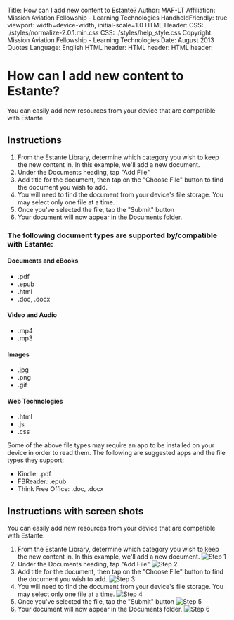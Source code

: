 Title:            How can I add new content to Estante?
Author:           MAF-LT
Affiliation:      Mission Aviation Fellowship - Learning Technologies
HandheldFriendly: true
viewport:         width=device-width, initial-scale=1.0
HTML Header:        <meta http-equiv="cleartype" content="on">
CSS:              ./styles/normalize-2.0.1.min.css
CSS:              ./styles/help_style.css
Copyright:        Mission Aviation Fellowship - Learning Technologies
Date:             August 2013
Quotes Language:  English
HTML header:      <script type="text/javascript" src="../_design/library/vendor/jquery/jquery.js"></script>
HTML header:      <script type="text/javascript" src="../_design/library/script/library.js"></script>
HTML header:      <script type="text/javascript">if ($(window).width() > 500) {$('meta[name=viewport]').attr('content','width=device-width, initial-scale=' + initialScale);}</script>

# How can I add new content to Estante?
You can easily add new resources from your device that are compatible with Estante.

## Instructions
  1.  From the Estante Library, determine which category you wish to keep the new content in.  In this example, we'll add a new document.
  2.  Under the Documents heading, tap "Add File"
  3.  Add title for the document, then tap on the "Choose File" button to find the document you wish to add.
  4.  You will need to find the document from your device's file storage. You may select only one file at a time.
  5.  Once you've selected the file, tap the "Submit" button
  6.  Your document will now appear in the Documents folder.

### The following document types are supported by/compatible with Estante:
####  Documents and eBooks
  * .pdf
  * .epub
  * .html
  * .doc, .docx

####	Video and Audio
  * .mp4
  * .mp3

####	Images
  * .jpg
  * .png
  * .gif

####	Web Technologies
  * .html
  * .js
  * .css

Some of the above file types may require an app to be installed on your device in order to read them.  The following are suggested apps and the file types they support:

*  Kindle:    .pdf
*  FBReader:  .epub
*  Think Free Office: .doc, .docx

## Instructions with screen shots
You can easily add new resources from your device that are compatible with Estante.

  1.  From the Estante Library, determine which category you wish to keep the new content in.  In this example, we'll add a new document.
  ![][step1]
  2.  Under the Documents heading, tap "Add File"
  ![][step2]
  3.  Add title for the document, then tap on the "Choose File" button to find the document you wish to add.
  ![][step3]
  4.  You will need to find the document from your device's file storage. You may select only one file at a time.
  ![][step4]
  5.  Once you've selected the file, tap the "Submit" button
  ![][step5]
  6.  Your document will now appear in the Documents folder.
  ![][step6]



[step1]: images/001.jpg "Step 1"
[step2]: images/002.jpg "Step 2"
[step3]: images/003.jpg "Step 3"
[step4]: images/004.jpg "Step 4"
[step5]: images/005.jpg "Step 5"
[step6]: images/006.jpg "Step 6"
